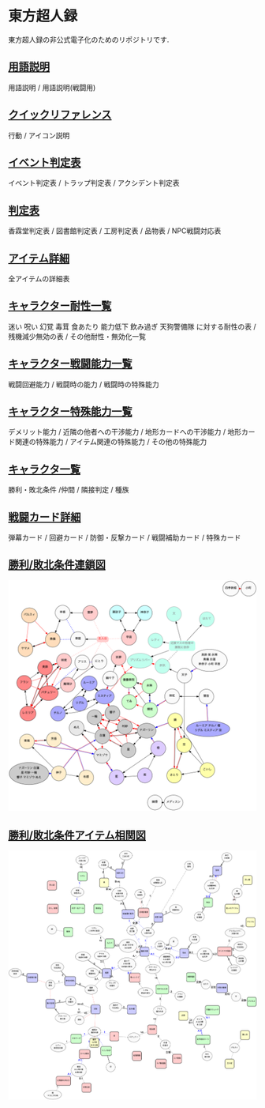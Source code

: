 # 東方超人録

東方超人録の非公式電子化のためのリポジトリです.

## [用語説明](./term.md)
用語説明 / 用語説明(戦闘用)

## [クイックリファレンス](./quickreference.md)
行動 / アイコン説明

## [イベント判定表](./event.md)
イベント判定表 /  トラップ判定表 / アクシデント判定表

## [判定表](./reference.md)
香霖堂判定表 / 図書館判定表 / 工房判定表 / 品物表 / NPC戦闘対応表

## [アイテム詳細](./item.md)
全アイテムの詳細表

## [キャラクター耐性一覧](./chara-regist.md)
迷い 呪い 幻覚 毒茸 食あたり 能力低下 飲み過ぎ 天狗警備隊 に対する耐性の表 /
残機減少無効の表 / その他耐性・無効化一覧

## [キャラクター戦闘能力一覧](./chara-battle.md)
戦闘回避能力 / 戦闘時の能力 / 戦闘時の特殊能力

## [キャラクター特殊能力一覧](./chara-ability.md)
デメリット能力 / 近隣の他者への干渉能力 / 地形カードへの干渉能力 /
地形カード関連の特殊能力 / アイテム関連の特殊能力 / その他の特殊能力

## [キャラクタ一覧](./character.md)
勝利・敗北条件 /仲間 / 隣接判定 / 種族

## [戦闘カード詳細](./attack.md)
弾幕カード / 回避カード / 防御・反撃カード / 戦闘補助カード / 特殊カード

## [勝利/敗北条件連鎖図](./rensa.md)

![](./rensa.png)

## [勝利/敗北条件アイテム相関図](./match.md)

![](./match.png)
